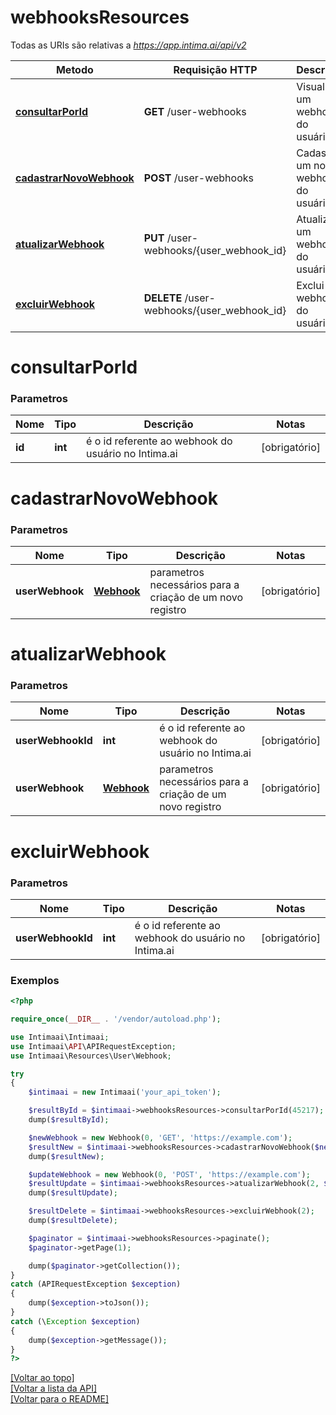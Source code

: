 # **webhooksResources**

Todas as URIs são relativas a *https://app.intima.ai/api/v2*

Metodo | Requisição HTTP | Descrição
------------- | ------------- | -------------
[**consultarPorId**](webhooksResources.md#consultarPorId) | **GET** /user-webhooks | Visualiza um webhook do usuário
[**cadastrarNovoWebhook**](webhooksResources.md#cadastrarNovoWebhook) | **POST** /user-webhooks | Cadastra um novo webhook do usuário
[**atualizarWebhook**](webhooksResources.md#atualizarWebhook) | **PUT** /user-webhooks/{user_webhook_id} | Atualiza um webhook do usuário
[**excluirWebhook**](webhooksResources.md#excluirWebhook) | **DELETE** /user-webhooks/{user_webhook_id} | Exclui um webhook do usuário

# **consultarPorId**

### Parametros

Nome | Tipo | Descrição | Notas
------------- | ------------- | ------------- | -------------
**id** | **int**| é o id referente ao webhook do usuário no Intima.ai | [obrigatório]

# **cadastrarNovoWebhook**

### Parametros

Nome | Tipo | Descrição | Notas
------------- | ------------- | ------------- | -------------
**userWebhook** | [**Webhook**](../../models/webhook/Webhook.md) | parametros necessários para a criação de um novo registro | [obrigatório]

# **atualizarWebhook**

### Parametros

Nome | Tipo | Descrição | Notas
------------- | ------------- | ------------- | -------------
**userWebhookId** | **int**| é o id referente ao webhook do usuário no Intima.ai | [obrigatório]
**userWebhook** | [**Webhook**](../../models/webhook/Webhook.md) | parametros necessários para a criação de um novo registro | [obrigatório]

# **excluirWebhook**

### Parametros

Nome | Tipo | Descrição | Notas
------------- | ------------- | ------------- | -------------
**userWebhookId** | **int**| é o id referente ao webhook do usuário no Intima.ai | [obrigatório]

### Exemplos
```php
<?php

require_once(__DIR__ . '/vendor/autoload.php');

use Intimaai\Intimaai;
use Intimaai\API\APIRequestException;
use Intimaai\Resources\User\Webhook;

try 
{
    $intimaai = new Intimaai('your_api_token');

    $resultById = $intimaai->webhooksResources->consultarPorId(45217);
    dump($resultById);

    $newWebhook = new Webhook(0, 'GET', 'https://example.com');
    $resultNew = $intimaai->webhooksResources->cadastrarNovoWebhook($newWebhook);
    dump($resultNew);

    $updateWebhook = new Webhook(0, 'POST', 'https://example.com');
    $resultUpdate = $intimaai->webhooksResources->atualizarWebhook(2, $updateWebhook);
    dump($resultUpdate);

    $resultDelete = $intimaai->webhooksResources->excluirWebhook(2);
    dump($resultDelete);

    $paginator = $intimaai->webhooksResources->paginate();
    $paginator->getPage(1);

    dump($paginator->getCollection());
}
catch (APIRequestException $exception)
{
    dump($exception->toJson());
}
catch (\Exception $exception)
{
    dump($exception->getMessage());
}
?>
```

[[Voltar ao topo]](#)        
[[Voltar a lista da API]](../../README.md#Documentação-para-os-Endpoints-da-API)    
[[Voltar para o README]](../../README.md#Intima.ai---SDK-PHP)
